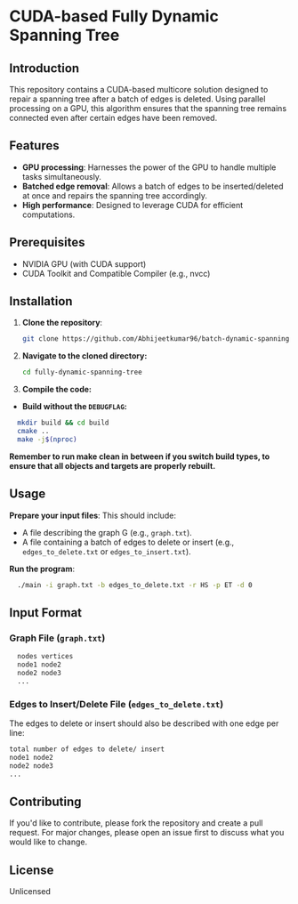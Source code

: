 # CUDA-based Fully Dynamic Spanning Tree

## Introduction

This repository contains a CUDA-based multicore solution designed to repair a spanning tree after a batch of edges is deleted. Using parallel processing on a GPU, this algorithm ensures that the spanning tree remains connected even after certain edges have been removed.

## Features

- **GPU processing**: Harnesses the power of the GPU to handle multiple tasks simultaneously.
- **Batched edge removal**: Allows a batch of edges to be inserted/deleted at once and repairs the spanning tree accordingly.
- **High performance**: Designed to leverage CUDA for efficient computations.

## Prerequisites

- NVIDIA GPU (with CUDA support)
- CUDA Toolkit and Compatible Compiler (e.g., nvcc)

## Installation

1. **Clone the repository**:
   ```bash
   git clone https://github.com/Abhijeetkumar96/batch-dynamic-spanning-tree
   ```
2. **Navigate to the cloned directory:**
   ```bash
   cd fully-dynamic-spanning-tree
   ```
3. **Compile the code:**
  - **Build without the `DEBUGFLAG`:**
  ```bash
    mkdir build && cd build
    cmake ..
    make -j$(nproc)
  ```

**Remember to run make clean in between if you switch build types, to ensure that all objects and targets are properly rebuilt.**

## Usage

**Prepare your input files**: This should include:
- A file describing the graph G (e.g., `graph.txt`).
- A file containing a batch of edges to delete or insert (e.g., `edges_to_delete.txt` or `edges_to_insert.txt`).

**Run the program**:

```bash
  ./main -i graph.txt -b edges_to_delete.txt -r HS -p ET -d 0
```
## Input Format

### Graph File (`graph.txt`)

```bash
  nodes vertices
  node1 node2
  node2 node3
  ...
```

### Edges to Insert/Delete File (`edges_to_delete.txt`)

The edges to delete or insert should also be described with one edge per line:

```bash
total number of edges to delete/ insert
node1 node2
node2 node3
...
```

## Contributing

If you'd like to contribute, please fork the repository and create a pull request. For major changes, please open an issue first to discuss what you would like to change.

## License

Unlicensed

  


